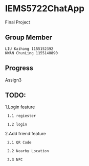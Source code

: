 # IEMS5722ChatApp
Final Project
## Group Member
	LIU Kaihang 1155152392
	KWAN ChunLing 1155140890
## Progress
Assign3
## TODO:

1.Login feature

	 1.1 regiester
  
	 1.2 login
  
2.Add friend feature

	 2.1 QR Code
  
	 2.2 Nearby Location
  
	 2.3 NFC
